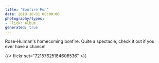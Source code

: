 ```yaml
---
title: "Bonfire Fun"
date: 2010-10-01 00:00:00
photography/types:
- Flickr Album
generated: true
---
```

Rose-Hulman's homecoming bonfire.  Quite a spectacle, check it out if you ever have a chance!

{{< flickr set="72157625184608536" >}}
